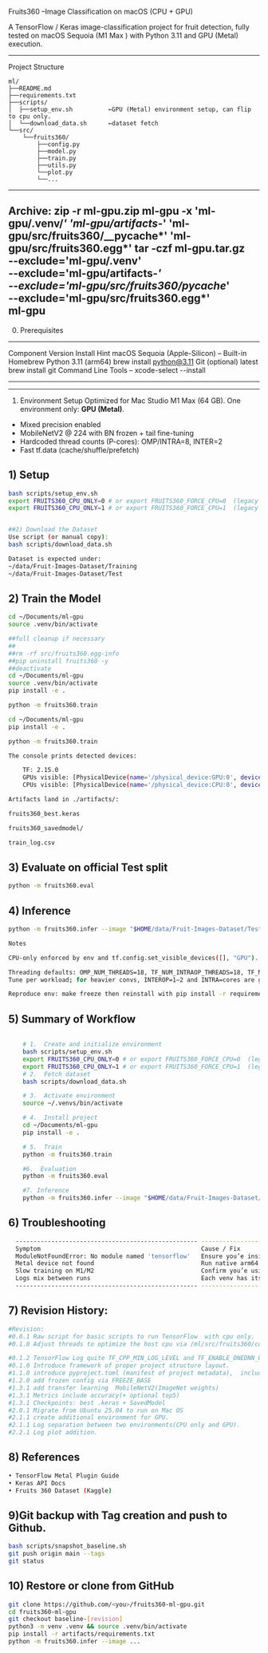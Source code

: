 Fruits360 –Image Classification on macOS (CPU + GPU)

A TensorFlow / Keras image-classification project for fruit detection,
fully tested on
macOS Sequoia (M1 Max ) with Python 3.11 and GPU (Metal) execution.

----------

Project Structure

    ml/
    ├──README.md
    ├──requirements.txt
    ├──scripts/
    │  ├──setup_env.sh          ←GPU (Metal) environment setup, can flip to cpu only.
    │  └──download_data.sh      ←dataset fetch
    └──src/
        └──fruits360/
            ├──config.py
            ├──model.py
            ├──train.py
            ├──utils.py
            └──plot.py
            └──...
----------
Archive:
zip -r ml-gpu.zip ml-gpu -x 'ml-gpu/.venv/*' 'ml-gpu/artifacts-*' 'ml-gpu/src/fruits360/__pycache*' 'ml-gpu/src/fruits360.egg*'
tar -czf ml-gpu.tar.gz \
  --exclude='ml-gpu/.venv' \
  --exclude='ml-gpu/artifacts-*' \
  --exclude='ml-gpu/src/fruits360/__pycache__*' \
  --exclude='ml-gpu/src/fruits360.egg*' \
  ml-gpu
----------


0. Prerequisites

  ------------------------------- -------------- --------------------------
  Component                       Version        Install Hint
  macOS Sequoia (Apple-Silicon)   –              Built-in
  Homebrew Python                 3.11 (arm64)   brew install python@3.11
  Git (optional)                  latest         brew install git
  Command Line Tools              –              xcode-select --install
  ------------------------------- -------------- --------------------------


----------
1. Environment Setup
Optimized for Mac Studio M1 Max (64 GB). One environment only: **GPU (Metal)**.
- Mixed precision enabled
- MobileNetV2 @ 224 with BN frozen + tail fine-tuning
- Hardcoded thread counts (P-cores): OMP/INTRA=8, INTER=2
- Fast tf.data (cache/shuffle/prefetch)

## 1) Setup
```bash
bash scripts/setup_env.sh
export FRUITS360_CPU_ONLY=0 # or export FRUITS360_FORCE_CPU=0  (legacy compatible) ##Run  everything with GPU.
export FRUITS360_CPU_ONLY=1 # or export FRUITS360_FORCE_CPU=1  (legacy compatible) ##Run  everything with CPU only.


##2) Download the Dataset
Use script (or manual copy):
bash scripts/download_data.sh

Dataset is expected under:
~/data/Fruit-Images-Dataset/Training
~/data/Fruit-Images-Dataset/Test
```
## 2) Train the Model
```bash
cd ~/Documents/ml-gpu
source .venv/bin/activate

##full cleanup if necessary
##
##rm -rf src/fruits360.egg-info
##pip uninstall fruits360 -y
##deactivate
cd ~/Documents/ml-gpu
source .venv/bin/activate
pip install -e .

python -m fruits360.train

cd ~/Documents/ml-gpu
pip install -e .

python -m fruits360.train

The console prints detected devices:

    TF: 2.15.0
    GPUs visible: [PhysicalDevice(name='/physical_device:GPU:0', device_type='GPU')]
    CPUs visible: [PhysicalDevice(name='/physical_device:CPU:0', device_type='CPU')]

Artifacts land in ./artifacts/:

fruits360_best.keras

fruits360_savedmodel/

train_log.csv
```

## 3) Evaluate on official Test split
```bash
python -m fruits360.eval

```
## 4) Inference
```bash
python -m fruits360.infer --image "$HOME/data/Fruit-Images-Dataset/Test/Apple Golden 2/321_100.jpg"

Notes

CPU-only enforced by env and tf.config.set_visible_devices([], "GPU").

Threading defaults: OMP_NUM_THREADS=18, TF_NUM_INTRAOP_THREADS=18, TF_NUM_INTEROP_THREADS=2.
Tune per workload; for heavier convs, INTEROP=1–2 and INTRA=cores are good starting points.

Reproduce env: make freeze then reinstall with pip install -r requirements.lock.txt


```
## 5) Summary of Workflow
```bash

    # 1.  Create and initialize environment
    bash scripts/setup_env.sh
    export FRUITS360_CPU_ONLY=0 # or export FRUITS360_FORCE_CPU=0  (legacy compatible) ##Run  everything with GPU.
    export FRUITS360_CPU_ONLY=1 # or export FRUITS360_FORCE_CPU=1  (legacy compatible) ##Run  everything with CPU only.
    # 2.  Fetch dataset
    bash scripts/download_data.sh

    # 3.  Activate environment
    source ~/.venvs/bin/activate

    # 4.  Install project
    cd ~/Documents/ml-gpu
    pip install -e .

    # 5.  Train
    python -m fruits360.train

    #6.  Evaluation
    python -m fruits360.eval

    #7. Inference
    python -m fruits360.infer --image "$HOME/data/Fruit-Images-Dataset/Test/Apple Golden 2/321_100.jpg"

```



## 6) Troubleshooting
```bash
  --------------------------------------------------- ---------------------------------------------------------------------------------
  Symptom                                             Cause / Fix
  ModuleNotFoundError: No module named 'tensorflow'   Ensure you’e inside the correct venv (which python) and installed requirements.
  Metal device not found                              Run native arm64 Terminal and reinstall GPU env.
  Slow training on M1/M2                              Confirm you’e using legacy.Adam optimizer (already fixed in model.py).
  Logs mix between runs                               Each venv has its own artifact root (artifacts-cpu vs artifacts-gpu).
  --------------------------------------------------- ---------------------------------------------------------------------------------
```


## 7) Revision History:
```bash
#Revision:
#0.0.1 Raw script for basic scripts to run TensorFlow  with cpu only.
#0.1.0 Adjust threads to optimize the host cpu via /ml/src/fruits360/config.py

#0.1.2 TensorFlow Log quite TF_CPP_MIN_LOG_LEVEL and TF_ENABLE_ONEDNN_OPTS  math leverage to compare performance via /ml/scripts/setup_env.sh.
#0.1.0 Introduce framework of proper project structure layout.
#1.1.0 introduce pyproject.toml (manifest of project metadata),  including definition of python src directory for the  remmedy of execution error of train and evaluate module not found.
#1.2.0 add frozen config via FREEZE_BASE
#1.3.1 add transfer learning  MobileNetV2(ImageNet weights)
#1.3.1 Metrics include accuracy(+ optional top5)
#1.3.1 Checkpoints: best .keras + SavedModel
#2.0.1 Migrate from Ubuntu 25.04 to run on Mac OS
#2.1.1 create additional environment for GPU.
#2.1.1 Log separation between two environments(CPU only and GPU).
#2.2.1 Log plot addition.
```

## 8) References
```bash
• TensorFlow Metal Plugin Guide
• Keras API Docs
• Fruits 360 Dataset (Kaggle)
```
## 9)Git backup with Tag creation and push to Github.
```bash
bash scripts/snapshot_baseline.sh
git push origin main --tags
git status
```
## 10) Restore or clone from GitHub
```bash
git clone https://github.com/<you>/fruits360-ml-gpu.git
cd fruits360-ml-gpu
git checkout baseline-[revision]
python3 -m venv .venv && source .venv/bin/activate
pip install -r artifacts/requirements.txt
python -m fruits360.infer --image ...
```